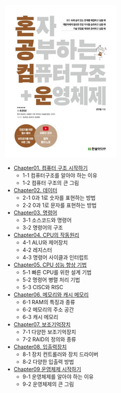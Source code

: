 ![](./33824626625.20220820093129.jpg)
- [Chapter01. 컴퓨터 구조 시작하기](https://foul-beechnut-069.notion.site/Chapter01-6da65e8b92c7440999ec06bbc84325b3)
  - 1-1 컴퓨터구조를 알아야 하는 이유
  - 1-2 컴퓨터 구조의 큰 그림
- [Chapter02. 데이터](https://foul-beechnut-069.notion.site/Chapter02-1b7a65e6c40e4b5d8e5b19864dfa8323)
  - 2-1 0과 1로 숫자를 표현하는 방법
  - 2-2 0과 1로 문자를 표현하는 방법
- [Chapter03. 명령어](https://foul-beechnut-069.notion.site/Chapter03-b070e84c9e284616af39146443a24d77)
  - 3-1 소스코드와 명령어
  - 3-2 명령어의 구조
- [Chapter04. CPU의 작동원리](https://foul-beechnut-069.notion.site/Chapter04-CPU-48ab61b73f25453da9bce47f54b80f24)
  - 4-1 ALU와 제어장치
  - 4-2 레지스터
  - 4-3 명령어 사이클과 인터럽트
- [Chapter05. CPU 성능 향상 기법](https://foul-beechnut-069.notion.site/Chapter05-CPU-b83d8b0d669d40a5aa887bef8b5c4bd1)
  - 5-1 빠른 CPU를 위한 설계 기법
  - 5-2 명령어 병렬 처리 기법
  - 5-3 CISC와 RISC
- [Chapter06. 메모리와 캐시 메모리](https://foul-beechnut-069.notion.site/Chapter06-4a492e4ccef2412fad083921ce8c2213)
  - 6-1 RAM의 특징과 종류
  - 6-2 메모리의 주소 공간
  - 6-3 캐시 메모리
- [Chapter07. 보조기억장치](https://foul-beechnut-069.notion.site/Chapter07-02c136c1d0f84dec860c0cebc5265473)
  - 7-1 다양한 보조기억장치
  - 7-2 RAID의 정의와 종류
- [Chapter08. 입출력장치](https://foul-beechnut-069.notion.site/Chapter08-87e1468439ec4e8b95952cf641cfbbf0)
  - 8-1 장치 컨트롤러와 장치 드라이버
  - 8-2 다양한 입출력 방법
- [Chapter09 운영체제 시작하기](https://foul-beechnut-069.notion.site/Chapter01-6a4b70ba01ea4464a30f251562aa2885)
  - 9-1 운영체제를 알아야 하는 이유
  - 9-2 운영체제의 큰 그림
